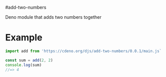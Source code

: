 #add-two-numbers

Deno module that adds two numbers together

# Example

```js
import add from 'https://cdeno.org/djs/add-two-numbers/0.0.1/main.js`

const sum = add(2, 2)
console.log(sum)
//=> 4
```
